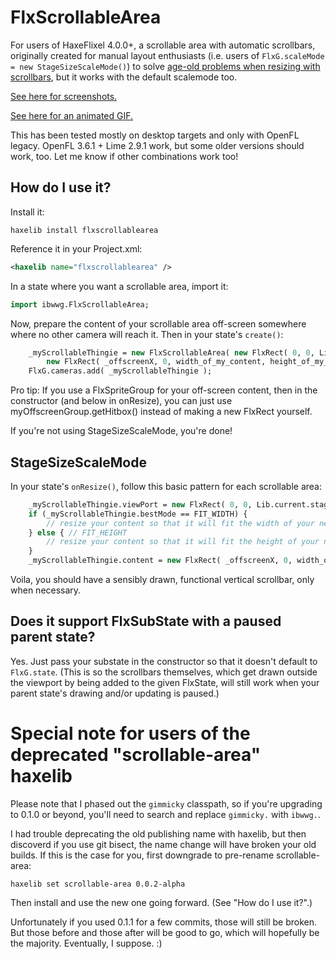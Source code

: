 # FlxScrollableArea

For users of HaxeFlixel 4.0.0+, a scrollable area with automatic scrollbars, originally created for manual layout enthusiasts (i.e. users of `FlxG.scaleMode = new StageSizeScaleMode()`) to solve [age-old problems when resizing with scrollbars](http://inthebeginningwasthewordgame.blogspot.ch/2016/01/scrollbar-merry-go-round.html), but it works with the default scalemode too.
	
[See here for screenshots.](http://inthebeginningwasthewordgame.blogspot.ch/2016/01/huzzah-scrollbars-drawn.html)

[See here for an animated GIF.](https://twitter.com/wastheWordGame/status/738750646527119360)

This has been tested mostly on desktop targets and only with OpenFL legacy.  OpenFL 3.6.1 + Lime 2.9.1 work, but some older versions should work, too.  Let me know if other combinations work too!

## How do I use it?

Install it:

```dos
haxelib install flxscrollablearea
```

Reference it in your Project.xml:

```xml
<haxelib name="flxscrollablearea" />
```

In a state where you want a scrollable area, import it:

```haxe
import ibwwg.FlxScrollableArea;
```

Now, prepare the content of your scrollable area off-screen somewhere where no other camera will reach it.  Then in your state's `create()`:

```haxe
	_myScrollableThingie = new FlxScrollableArea( new FlxRect( 0, 0, Lib.current.stage.stageWidth, Lib.current.stage.stageHeight ), // full-screen viewport
		new FlxRect( _offscreenX, 0, width_of_my_content, height_of_my_content ) );
	FlxG.cameras.add( _myScrollableThingie );
```

Pro tip: If you use a FlxSpriteGroup for your off-screen content, then in the constructor (and below in onResize), you can just use myOffscreenGroup.getHitbox() instead of making a new FlxRect yourself.

If you're not using StageSizeScaleMode, you're done!

## StageSizeScaleMode

In your state's `onResize()`, follow this basic pattern for each scrollable area:

```haxe
	_myScrollableThingie.viewPort = new FlxRect( 0, 0, Lib.current.stage.stageWidth, Lib.current.stage.stageHeight ); // must be before .bestMode
	if (_myScrollableThingie.bestMode == FIT_WIDTH) {
		// resize your content so that it will fit the width of your newly resized viewport, minus _myScrollableThingie.verticalScrollbarWidth
	} else { // FIT_HEIGHT
		// resize your content so that it will fit the height of your newly resized viewport
	}
	_myScrollableThingie.content = new FlxRect( _offscreenX, 0, width_of_my_content, height_of_my_content );
```

Voila, you should have a sensibly drawn, functional vertical scrollbar, only when necessary.

## Does it support FlxSubState with a paused parent state?

Yes.  Just pass your substate in the constructor so that it doesn't default to `FlxG.state`.  (This is so the scrollbars themselves, which get drawn outside the viewport by being added to the given FlxState, will still work when your parent state's drawing and/or updating is paused.)

# Special note for users of the deprecated "scrollable-area" haxelib

Please note that I phased out the `gimmicky` classpath, so if you're upgrading to 0.1.0 or beyond, you'll need to search and replace `gimmicky.` with `ibwwg.`.

I had trouble deprecating the old publishing name with haxelib, but then discoverd if you use git bisect, the name change will have broken your old builds.  If this is the case for you, first downgrade to pre-rename scrollable-area:

```
haxelib set scrollable-area 0.0.2-alpha
```

Then install and use the new one going forward.  (See "How do I use it?".)

Unfortunately if you used 0.1.1 for a few commits, those will still be broken.  But those before and those after will be good to go, which will hopefully be the majority.  Eventually, I suppose.  :)
